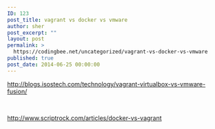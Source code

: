 ```yaml
---
ID: 123
post_title: vagrant vs docker vs vmware
author: sher
post_excerpt: ""
layout: post
permalink: >
  https://codingbee.net/uncategorized/vagrant-vs-docker-vs-vmware
published: true
post_date: 2014-06-25 00:00:00
---
```

http://blogs.isostech.com/technology/vagrant-virtualbox-vs-vmware-fusion/

&nbsp;

http://www.scriptrock.com/articles/docker-vs-vagrant

&nbsp;

&nbsp;